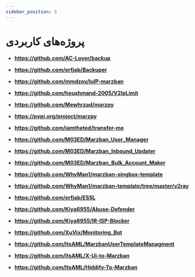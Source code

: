 ```yaml
---
sidebar_position: 9
---
```


# پروژه‌های کاربردی

- **https://github.com/AC-Lover/backup**

- **https://github.com/erfjab/Backuper**

- **https://github.com/mmdzov/luIP-marzban**

- **https://github.com/houshmand-2005/V2IpLimit**

- **https://github.com/Mewhrzad/marzpy**

- **https://pypi.org/project/marzpy**

- **https://github.com/iamtheted/transfer-me**

- **https://github.com/M03ED/Marzban_User_Manager**

- **https://github.com/M03ED/Marzban_Inbound_Updater**

- **https://github.com/M03ED/Marzban_Bulk_Account_Maker**

- **https://github.com/WhyMan1/marzban-singbox-template**

- **https://github.com/WhyMan1/marzban-template/tree/master/v2ray**

- **https://github.com/erfjab/ESSL**

- **https://github.com/Kiya6955/Abuse-Defender**

- **https://github.com/Kiya6955/IR-ISP-Blocker**

- **https://github.com/XuVix/Monitoring_Bot**

- **https://github.com/ItsAML/MarzbanUserTemplateManagment**

- **https://github.com/ItsAML/X-Ui-to-Marzban**

- **https://github.com/ItsAML/Hiddify-To-Marzban**
